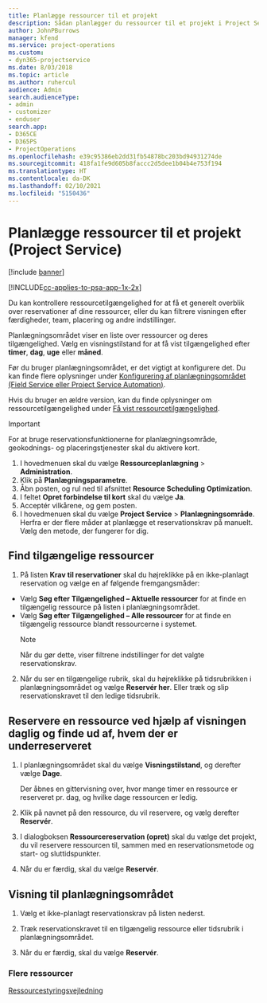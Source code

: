 ```yaml
---
title: Planlægge ressourcer til et projekt
description: Sådan planlægger du ressourcer til et projekt i Project Service
author: JohnPBurrows
manager: kfend
ms.service: project-operations
ms.custom:
- dyn365-projectservice
ms.date: 8/03/2018
ms.topic: article
ms.author: ruhercul
audience: Admin
search.audienceType:
- admin
- customizer
- enduser
search.app:
- D365CE
- D365PS
- ProjectOperations
ms.openlocfilehash: e39c95386eb2dd31fb54878bc203bd94931274de
ms.sourcegitcommit: 418fa1fe9d605b8faccc2d5dee1b04b4e753f194
ms.translationtype: HT
ms.contentlocale: da-DK
ms.lasthandoff: 02/10/2021
ms.locfileid: "5150436"
---
```

# <a name="schedule-resources-for-a-project-project-service"></a>Planlægge ressourcer til et projekt (Project Service)

[!include [banner](../includes/psa-now-project-operations.md)]

[!INCLUDE[cc-applies-to-psa-app-1x-2x](../includes/cc-applies-to-psa-app-1x-2x.md)]

Du kan kontrollere ressourcetilgængelighed for at få et generelt overblik over reservationer af dine ressourcer, eller du kan filtrere visningen efter færdigheder, team, placering og andre indstillinger.  
  
Planlægningsområdet viser en liste over ressourcer og deres tilgængelighed. Vælg en visningstilstand for at få vist tilgængelighed efter **timer**, **dag**, **uge** eller **måned**.  
  
Før du bruger planlægningsområdet, er det vigtigt at konfigurere det. Du kan finde flere oplysninger under [Konfigurering af planlægningsområdet (Field Service eller Project Service Automation)](https://docs.microsoft.com/dynamics365/field-service/configure-schedule-board).
  
Hvis du bruger en ældre version, kan du finde oplysninger om ressourcetilgængelighed under [Få vist ressourcetilgængelighed](../psa/view-resource-availability.md).  

> [!IMPORTANT]
>  For at bruge reservationsfunktionerne for planlægningsområde, geokodnings- og placeringstjenester skal du aktivere kort.  
> 
> 1. I hovedmenuen skal du vælge **Ressourceplanlægning** > **Administration**.  
> 2. Klik på **Planlægningsparametre**.  
> 3. Åbn posten, og rul ned til afsnittet **Resource Scheduling Optimization**.  
> 4. I feltet **Opret forbindelse til kort** skal du vælge **Ja**.  
> 5. Acceptér vilkårene, og gem posten.  
> 6. I hovedmenuen skal du vælge **Project Service** > **Planlægningsområde**. Herfra er der flere måder at planlægge et reservationskrav på manuelt. Vælg den metode, der fungerer for dig.
  
## <a name="find-available-resources"></a>Find tilgængelige ressourcer

1.  På listen **Krav til reservationer** skal du højreklikke på en ikke-planlagt reservation og vælge en af følgende fremgangsmåder:  
  
- Vælg **Søg efter Tilgængelighed – Aktuelle ressourcer** for at finde en tilgængelig ressource på listen i planlægningsområdet.  
- Vælg **Søg efter Tilgængelighed – Alle ressourcer** for at finde en tilgængelig ressource blandt ressourcerne i systemet.  
   > [!NOTE]
   >  Når du gør dette, viser filtrene indstillinger for det valgte reservationskrav.  
  
2. Når du ser en tilgængelige rubrik, skal du højreklikke på tidsrubrikken i planlægningsområdet og vælge **Reservér her**. Eller træk og slip reservationskravet til den ledige tidsrubrik.  
  

## <a name="book-a-resource-using-the-daily-view-and-find-whos-under-booked"></a>Reservere en ressource ved hjælp af visningen daglig og finde ud af, hvem der er underreserveret
  
1.  I planlægningsområdet skal du vælge **Visningstilstand**, og derefter vælge **Dage**.  
  
    Der åbnes en gittervisning over, hvor mange timer en ressource er reserveret pr. dag, og hvilke dage ressourcen er ledig.  
  
2.  Klik på navnet på den ressource, du vil reservere, og vælg derefter **Reservér**.  
  
3.  I dialogboksen **Ressourcereservation (opret)** skal du vælge det projekt, du vil reservere ressourcen til, sammen med en reservationsmetode og start- og sluttidspunkter.  
  
4.  Når du er færdig, skal du vælge **Reservér**.  
  
## <a name="view-to-the-schedule-board"></a>Visning til planlægningsområdet
  
1.  Vælg et ikke-planlagt reservationskrav på listen nederst.  
  
2.  Træk reservationskravet til en tilgængelig ressource eller tidsrubrik i planlægningsområdet.  
  
3.  Når du er færdig, skal du vælge **Reservér**.  
  
### <a name="additional-resources"></a>Flere ressourcer  
 [Ressourcestyringsvejledning](../psa/resource-manager-guide.md)
